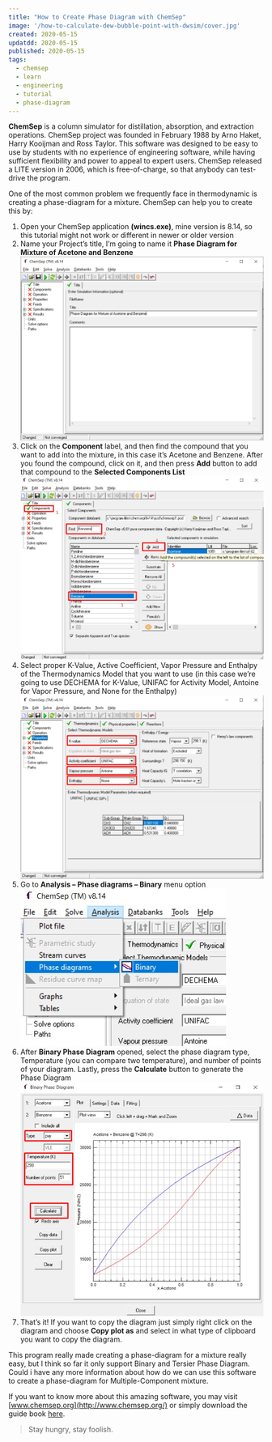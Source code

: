 ```yaml
---
title: "How to Create Phase Diagram with ChemSep"
image: '/how-to-calculate-dew-bubble-point-with-dwsim/cover.jpg'
created: 2020-05-15
updatdd: 2020-05-15
published: 2020-05-15
tags:
  - chemsep
  - learn
  - engineering
  - tutorial
  - phase-diagram
---
```


**ChemSep** is a column simulator for distillation, absorption, and extraction operations. ChemSep project was founded in February 1988 by Arno Haket, Harry Kooijman and Ross Taylor. This software was designed to be easy to use by students with no experience of engineering software, while having sufficient flexibility and power to appeal to expert users. ChemSep released a LITE version in 2006, which is free-of-charge, so that anybody can test-drive the program.  
  
One of the most common problem we frequently face in thermodynamic is creating a phase-diagram for a mixture. ChemSep can help you to create this by:  
  
1. Open your ChemSep application **(wincs.exe)**, mine version is 8.14, so this tutorial might not work or different in newer or older version  
2. Name your Project’s title, I’m going to name it **Phase Diagram for Mixture of Acetone and Benzene** ![Step 2](/how-to-calculate-dew-bubble-point-with-dwsim/phase-diagram-chemsep-1.jpg) 
3. Click on the **Component** label, and then find the compound that you want to add into the mixture, in this case it’s Acetone and Benzene. After you found the compound, click on it, and then press **Add** button to add that compound to the **Selected Components List**![Step 3](/how-to-calculate-dew-bubble-point-with-dwsim/phase-diagram-chemsep-2.jpg) 
4. Select proper K-Value, Active Coefficient, Vapor Pressure and Enthalpy of the Thermodynamics Model that you want to use (in this case we’re going to use DECHEMA for K-Value, UNIFAC for Activity Model, Antoine for Vapor Pressure, and None for the Enthalpy) ![Step 4](/how-to-calculate-dew-bubble-point-with-dwsim/phase-diagram-chemsep-3.jpg) 
5. Go to **Analysis – Phase diagrams – Binary** menu option ![Step 5](/how-to-calculate-dew-bubble-point-with-dwsim/phase-diagram-chemsep-4.jpg) 
6. After **Binary Phase Diagram** opened, select the phase diagram type, Temperature (you can compare two temperature), and number of points of your diagram. Lastly, press the **Calculate** button to generate the Phase Diagram ![Step 6](/how-to-calculate-dew-bubble-point-with-dwsim/phase-diagram-chemsep-5.jpg) 
7. That’s it! If you want to copy the diagram just simply right click on the diagram and choose **Copy plot as** and select in what type of clipboard you want to copy the diagram.  

This program really made creating a phase-diagram for a mixture really easy, but I think so far it only support Binary and Tersier Phase Diagram. Could i have any more information about how do we can use this software to create a phase-diagram for Multiple-Component mixture.  

If you want to know more about this amazing software, you may visit [www.chemsep.org](http://www.chemsep.org/) or simply download the guide book [here](http://www.chemsep.org/book/docs/book2.pdf).  
  
> Stay hungry, stay foolish.
